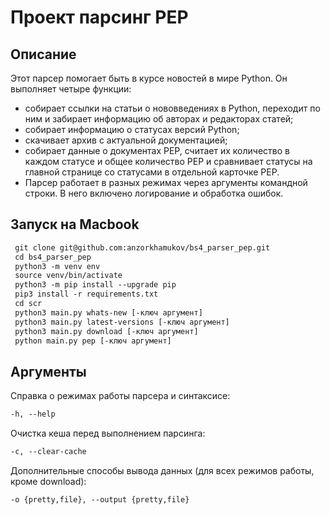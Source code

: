 # Проект парсинг PEP
## Описание
 Этот парсер помогает быть в курсе новостей в мире Python. Он выполняет четыре функции:

- собирает ссылки на статьи о нововведениях в Python, переходит по ним и забирает информацию об авторах и редакторах статей;
- собирает информацию о статусах версий Python;
- скачивает архив с актуальной документацией;
- собирает данные о документах PEP, считает их количество в каждом статусе и общее количество PEP и сравнивает статусы на главной   странице со статусами в отдельной карточке PEP.
- Парсер работает в разных режимах через аргументы командной строки. В него включено логирование и обработка ошибок.
## Запуск на Macbook
```html
 git clone git@github.com:anzorkhamukov/bs4_parser_pep.git
 cd bs4_parser_pep
 python3 -m venv env
 source venv/bin/activate
 python3 -m pip install --upgrade pip
 pip3 install -r requirements.txt
 cd scr
 python3 main.py whats-new [-ключ аргумент]
 python3 main.py latest-versions [-ключ аргумент]
 python3 main.py download [-ключ аргумент]
 python main.py pep [-ключ аргумент]
```
## Аргументы
Справка о режимах работы парсера и синтаксисе:
```html
-h, --help
```
Очистка кеша перед выполнением парсинга:
```html
-c, --clear-cache
```
Дополнительные способы вывода данных (для всех режимов работы, кроме download):
```html
-o {pretty,file}, --output {pretty,file}
```

